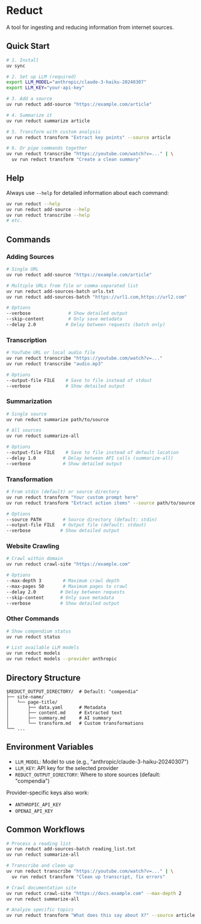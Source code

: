 # Reduct

A tool for ingesting and reducing information from internet sources.

## Quick Start

```bash
# 1. Install
uv sync

# 2. Set up LLM (required)
export LLM_MODEL="anthropic/claude-3-haiku-20240307"
export LLM_KEY="your-api-key"

# 3. Add a source
uv run reduct add-source "https://example.com/article"

# 4. Summarize it
uv run reduct summarize article

# 5. Transform with custom analysis
uv run reduct transform "Extract key points" --source article

# 6. Or pipe commands together
uv run reduct transcribe "https://youtube.com/watch?v=..." | \
  uv run reduct transform "Create a clean summary"
```

## Help

Always use `--help` for detailed information about each command:

```bash
uv run reduct --help
uv run reduct add-source --help
uv run reduct transcribe --help
# etc.
```

## Commands

### Adding Sources

```bash
# Single URL
uv run reduct add-source "https://example.com/article"

# Multiple URLs from file or comma-separated list
uv run reduct add-sources-batch urls.txt
uv run reduct add-sources-batch "https://url1.com,https://url2.com"

# Options
--verbose              # Show detailed output
--skip-content         # Only save metadata
--delay 2.0           # Delay between requests (batch only)
```

### Transcription

```bash
# YouTube URL or local audio file
uv run reduct transcribe "https://youtube.com/watch?v=..."
uv run reduct transcribe "audio.mp3"

# Options
--output-file FILE    # Save to file instead of stdout
--verbose             # Show detailed output
```

### Summarization

```bash
# Single source
uv run reduct summarize path/to/source

# All sources
uv run reduct summarize-all

# Options
--output-file FILE    # Save to file instead of default location
--delay 1.0          # Delay between API calls (summarize-all)
--verbose            # Show detailed output
```

### Transformation

```bash
# From stdin (default) or source directory
uv run reduct transform "Your custom prompt here"
uv run reduct transform "Extract action items" --source path/to/source

# Options
--source PATH        # Source directory (default: stdin)
--output-file FILE   # Output file (default: stdout)
--verbose           # Show detailed output
```

### Website Crawling

```bash
# Crawl within domain
uv run reduct crawl-site "https://example.com"

# Options
--max-depth 3        # Maximum crawl depth
--max-pages 50       # Maximum pages to crawl
--delay 2.0         # Delay between requests
--skip-content      # Only save metadata
--verbose           # Show detailed output
```

### Other Commands

```bash
# Show compendium status
uv run reduct status

# List available LLM models
uv run reduct models
uv run reduct models --provider anthropic
```

## Directory Structure

```
$REDUCT_OUTPUT_DIRECTORY/  # Default: "compendia"
├── site-name/
│   └── page-title/
│       ├── data.yaml      # Metadata
│       ├── content.md     # Extracted text
│       ├── summary.md     # AI summary
│       └── transform.md   # Custom transformations
└── ...
```

## Environment Variables

- `LLM_MODEL`: Model to use (e.g., "anthropic/claude-3-haiku-20240307")
- `LLM_KEY`: API key for the selected provider
- `REDUCT_OUTPUT_DIRECTORY`: Where to store sources (default: "compendia")

Provider-specific keys also work:
- `ANTHROPIC_API_KEY`
- `OPENAI_API_KEY`

## Common Workflows

```bash
# Process a reading list
uv run reduct add-sources-batch reading_list.txt
uv run reduct summarize-all

# Transcribe and clean up
uv run reduct transcribe "https://youtube.com/watch?v=..." | \
  uv run reduct transform "Clean up transcript, fix errors"

# Crawl documentation site
uv run reduct crawl-site "https://docs.example.com" --max-depth 2
uv run reduct summarize-all

# Analyze specific topics
uv run reduct transform "What does this say about X?" --source article
```